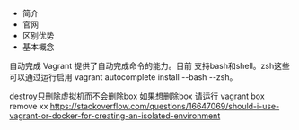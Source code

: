 - 简介
- 官网
- 区别优势
- 基本概念


自动完成
Vagrant 提供了自动完成命令的能力。目前 支持bash和shell。zsh这些可以通过运行启用 vagrant autocomplete install --bash --zsh。


destroy只删除虚拟机而不会删除box 如果想删除box 请运行 vagrant box remove xx
https://stackoverflow.com/questions/16647069/should-i-use-vagrant-or-docker-for-creating-an-isolated-environment
